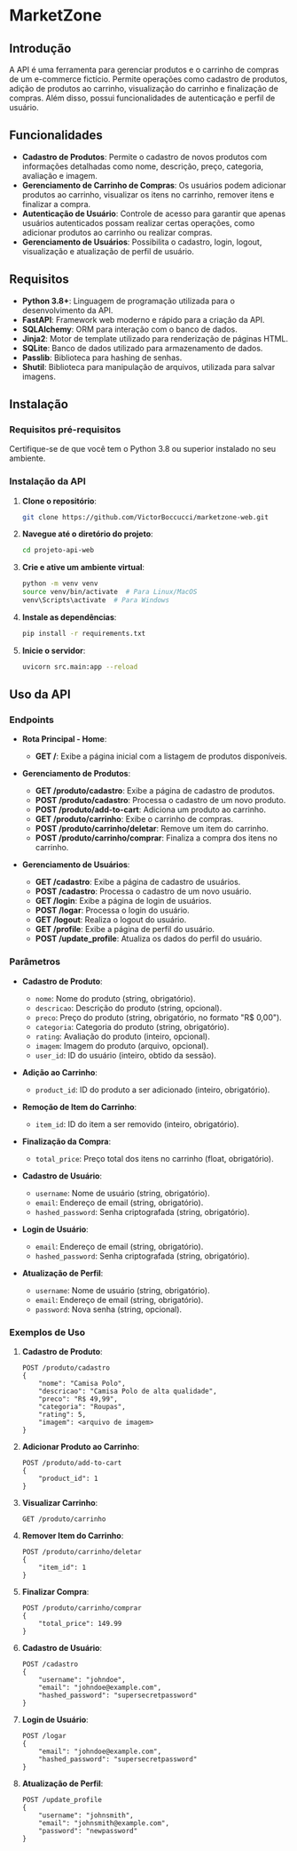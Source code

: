 # MarketZone

## Introdução
A API é uma ferramenta para gerenciar produtos e o carrinho de compras de um e-commerce fictício. Permite operações como cadastro de produtos, adição de produtos ao carrinho, visualização do carrinho e finalização de compras. Além disso, possui funcionalidades de autenticação e perfil de usuário.

## Funcionalidades
- **Cadastro de Produtos**: Permite o cadastro de novos produtos com informações detalhadas como nome, descrição, preço, categoria, avaliação e imagem.
- **Gerenciamento de Carrinho de Compras**: Os usuários podem adicionar produtos ao carrinho, visualizar os itens no carrinho, remover itens e finalizar a compra.
- **Autenticação de Usuário**: Controle de acesso para garantir que apenas usuários autenticados possam realizar certas operações, como adicionar produtos ao carrinho ou realizar compras.
- **Gerenciamento de Usuários**: Possibilita o cadastro, login, logout, visualização e atualização de perfil de usuário.

## Requisitos
- **Python 3.8+**: Linguagem de programação utilizada para o desenvolvimento da API.
- **FastAPI**: Framework web moderno e rápido para a criação da API.
- **SQLAlchemy**: ORM para interação com o banco de dados.
- **Jinja2**: Motor de template utilizado para renderização de páginas HTML.
- **SQLite**: Banco de dados utilizado para armazenamento de dados.
- **Passlib**: Biblioteca para hashing de senhas.
- **Shutil**: Biblioteca para manipulação de arquivos, utilizada para salvar imagens.

## Instalação

### Requisitos pré-requisitos
Certifique-se de que você tem o Python 3.8 ou superior instalado no seu ambiente.

### Instalação da API

1. **Clone o repositório**:
   ```bash
   git clone https://github.com/VictorBoccucci/marketzone-web.git
   ```
2. **Navegue até o diretório do projeto**:
   ```bash
   cd projeto-api-web
   ```
3. **Crie e ative um ambiente virtual**:
   ```bash
   python -m venv venv
   source venv/bin/activate  # Para Linux/MacOS
   venv\Scripts\activate  # Para Windows
   ```
4. **Instale as dependências**:
   ```bash
   pip install -r requirements.txt
   ```
5. **Inicie o servidor**:
   ```bash
   uvicorn src.main:app --reload
   ```

## Uso da API

### Endpoints

- **Rota Principal - Home**:
  - **GET /**: Exibe a página inicial com a listagem de produtos disponíveis.

- **Gerenciamento de Produtos**:
  - **GET /produto/cadastro**: Exibe a página de cadastro de produtos.
  - **POST /produto/cadastro**: Processa o cadastro de um novo produto.
  - **POST /produto/add-to-cart**: Adiciona um produto ao carrinho.
  - **GET /produto/carrinho**: Exibe o carrinho de compras.
  - **POST /produto/carrinho/deletar**: Remove um item do carrinho.
  - **POST /produto/carrinho/comprar**: Finaliza a compra dos itens no carrinho.

- **Gerenciamento de Usuários**:
  - **GET /cadastro**: Exibe a página de cadastro de usuários.
  - **POST /cadastro**: Processa o cadastro de um novo usuário.
  - **GET /login**: Exibe a página de login de usuários.
  - **POST /logar**: Processa o login do usuário.
  - **GET /logout**: Realiza o logout do usuário.
  - **GET /profile**: Exibe a página de perfil do usuário.
  - **POST /update_profile**: Atualiza os dados do perfil do usuário.

### Parâmetros

- **Cadastro de Produto**:
  - `nome`: Nome do produto (string, obrigatório).
  - `descricao`: Descrição do produto (string, opcional).
  - `preco`: Preço do produto (string, obrigatório, no formato "R$ 0,00").
  - `categoria`: Categoria do produto (string, obrigatório).
  - `rating`: Avaliação do produto (inteiro, opcional).
  - `imagem`: Imagem do produto (arquivo, opcional).
  - `user_id`: ID do usuário (inteiro, obtido da sessão).

- **Adição ao Carrinho**:
  - `product_id`: ID do produto a ser adicionado (inteiro, obrigatório).

- **Remoção de Item do Carrinho**:
  - `item_id`: ID do item a ser removido (inteiro, obrigatório).

- **Finalização da Compra**:
  - `total_price`: Preço total dos itens no carrinho (float, obrigatório).

- **Cadastro de Usuário**:
  - `username`: Nome de usuário (string, obrigatório).
  - `email`: Endereço de email (string, obrigatório).
  - `hashed_password`: Senha criptografada (string, obrigatório).

- **Login de Usuário**:
  - `email`: Endereço de email (string, obrigatório).
  - `hashed_password`: Senha criptografada (string, obrigatório).

- **Atualização de Perfil**:
  - `username`: Nome de usuário (string, obrigatório).
  - `email`: Endereço de email (string, obrigatório).
  - `password`: Nova senha (string, opcional).

### Exemplos de Uso

1. **Cadastro de Produto**:
   ```http
   POST /produto/cadastro
   {
       "nome": "Camisa Polo",
       "descricao": "Camisa Polo de alta qualidade",
       "preco": "R$ 49,99",
       "categoria": "Roupas",
       "rating": 5,
       "imagem": <arquivo de imagem>
   }
   ```

2. **Adicionar Produto ao Carrinho**:
   ```http
   POST /produto/add-to-cart
   {
       "product_id": 1
   }
   ```

3. **Visualizar Carrinho**:
   ```http
   GET /produto/carrinho
   ```

4. **Remover Item do Carrinho**:
   ```http
   POST /produto/carrinho/deletar
   {
       "item_id": 1
   }
   ```

5. **Finalizar Compra**:
   ```http
   POST /produto/carrinho/comprar
   {
       "total_price": 149.99
   }
   ```

6. **Cadastro de Usuário**:
   ```http
   POST /cadastro
   {
       "username": "johndoe",
       "email": "johndoe@example.com",
       "hashed_password": "supersecretpassword"
   }
   ```

7. **Login de Usuário**:
   ```http
   POST /logar
   {
       "email": "johndoe@example.com",
       "hashed_password": "supersecretpassword"
   }
   ```

8. **Atualização de Perfil**:
   ```http
   POST /update_profile
   {
       "username": "johnsmith",
       "email": "johnsmith@example.com",
       "password": "newpassword"
   }
   ```
